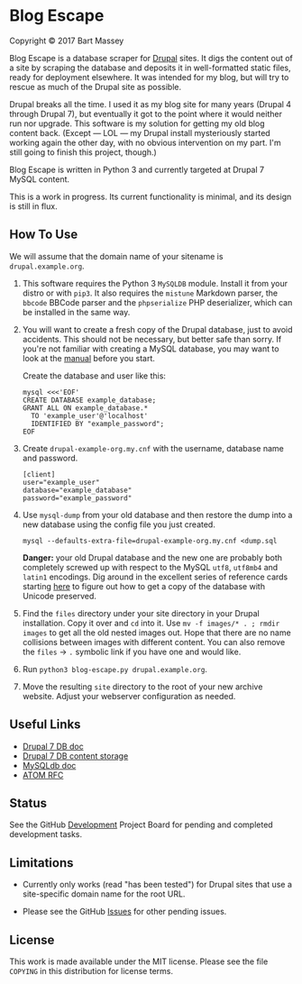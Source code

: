 # Blog Escape
Copyright &copy; 2017 Bart Massey

Blog Escape is a database scraper for
[Drupal](http://drupal.org) sites. It digs the content out
of a site by scraping the database and deposits it in
well-formatted static files, ready for deployment elsewhere.
It was intended for my blog, but will try to rescue as much
of the Drupal site as possible.

Drupal breaks all the time. I used it as my blog site for
many years (Drupal 4 through Drupal 7), but eventually it
got to the point where it would neither run nor upgrade.
This software is my solution for getting my old blog content
back. (Except — LOL — my Drupal install mysteriously started
working again the other day, with no obvious intervention on
my part. I'm still going to finish this project, though.)

Blog Escape is written in Python 3 and currently targeted at
Drupal 7 MySQL content.

This is a work in progress. Its current functionality is
minimal, and its design is still in flux.

## How To Use

We will assume that the domain name of your sitename is
`drupal.example.org`.

1.  This software requires the Python 3 `MySQLDB`
    module. Install it from your distro or with `pip3`.  It
    also requires the `mistune` Markdown parser, the
    `bbcode` BBCode parser and the `phpserialize` PHP
    deserializer, which can be installed in the same way.

1.  You will want to create a fresh copy of the Drupal
    database, just to avoid accidents. This should not be
    necessary, but better safe than sorry. If you're not
    familiar with creating a MySQL database, you may want to
    look at the
    [manual](https://dev.mysql.com/doc/refman/5.7/en/database-use.html)
    before you start.

    Create the database and user like this:

    ```
    mysql <<<'EOF'
    CREATE DATABASE example_database;
    GRANT ALL ON example_database.*
      TO 'example_user'@'localhost'
      IDENTIFIED BY "example_password";
    EOF
    ```

1.  Create `drupal-example-org.my.cnf` with the username,
    database name and password.
   
    ```
    [client]
    user="example_user"
    database="example_database"
    password="example_password"
    ```

1.  Use `mysql-dump` from your old database
    and then restore the dump into a new database
    using the config file you just created.

    ```
    mysql --defaults-extra-file=drupal-example-org.my.cnf <dump.sql
    ```

    **Danger:** your old Drupal database and the new one are
    probably both completely screwed up with respect to the
    MySQL `utf8`, `utf8mb4` and `latin1` encodings. Dig
    around in the excellent series of reference cards
    starting
    [here](https://makandracards.com/makandra/595-dumping-and-importing-from-to-mysql-in-an-utf-8-safe-way)
    to figure out how to get a copy of the database with
    Unicode preserved.

1.  Find the `files` directory under your site directory in
    your Drupal installation. Copy it over and `cd` into it.
    Use `mv -f images/* . ; rmdir images` to get all the old
    nested images out. Hope that there are no name
    collisions between images with different content. You
    can also remove the `files` → `.` symbolic link if you
    have one and would like.

1. Run `python3 blog-escape.py drupal.example.org`.

1. Move the resulting `site` directory to the root of your
   new archive website. Adjust your webserver configuration
   as needed.

## Useful Links

* [Drupal 7 DB doc](http://www.drupal.org/node/1785994#d7)
* [Drupal 7 DB content storage](http://drupal.stackexchange.com/a/6791)
* [MySQLdb doc](http://mysqlclient.readthedocs.io)
* [ATOM RFC](http://tools.ietf.org/html/rfc4287)

## Status

See the GitHub
[Development](http://github.com/BartMassey/blog-escape/projects/1)
Project Board for pending and completed development tasks.

## Limitations

* Currently only works (read "has been tested") for Drupal
  sites that use a site-specific domain name for the root
  URL.

* Please see the GitHub
  [Issues](http://github.com/BartMassey/blog-escape/issues)
  for other pending issues.

## License

This work is made available under the MIT license. Please
see the file `COPYING` in this distribution for license terms.
